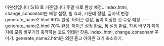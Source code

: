 미완성입니다
5/18 토 기준입니다
주말 내로 완성 예정..
index.html, change_consonant는 배경 설정, 별 효과, 가운데 정렬, 글자색 변경
generate_name2.html 60% 완성. 아이콘 설정, 폼이 이상한 것 수정 예정.
---generate_name2.html 70% 완성. 아이콘 설정 완료, 폼 설정 완료. 자음 바꾸기 페이지에 모음 바꾸기와 축약하는 코드 형태만 갖춤.
index_html, change_consonant 꾸미기. generate_name2.html은 의견 듣고 아이콘 크기 축소하기.
